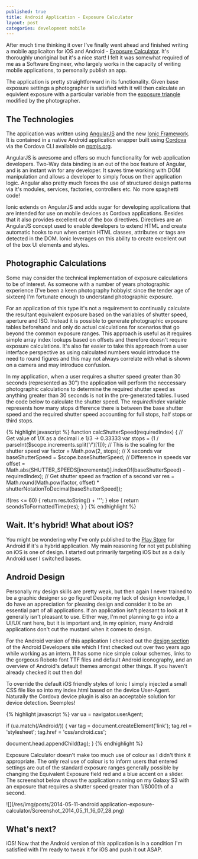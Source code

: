 ```yaml
---
published: true
title: Android Application - Exposure Calculator
layout: post
categories: development mobile
---
```


After much time thinking it over I've finally went ahead and finished writing a mobile applicaiton for iOS and Android - [Exposure Calculator](https://play.google.com/store/apps/details?id=com.evanshortiss.exposurecalculator). It's thoroughly unoriginal but it's a nice start! I felt it was somewhat required of me as a Software Engineer, who largely works in the capacity of writing mobile applications, to personally publish an app.

The application is pretty straightforward in its functionality. Given base exposure settings a photographer is satisfied with it will then calculate an equivlent exposure with a particular variable from the [exposure triangle](https://www.google.ie/#q=exposure+triangle) modified by the photographer.


## The Technologies
The application was written using [AngularJS](https://angularjs.org/) and the new [Ionic Framework](http://ionicframework.com/). It is contained in a native Android application wrapper built using [Cordova](https://cordova.apache.org/) via the Cordova CLI available on [npmjs.org](https://www.npmjs.org/package/cordova).

AngularJS is awesome and offers so much functionality for web application developers. Two-Way data binding is an out of the box feature of Angular, and is an instant win for any developer. It saves time working with DOM manipulation and allows a developer to simply focus on their application logic. Angular also pretty much forces the use of structured design patterns via it's modules, services, factories, controllers etc. No more spaghetti code!

Ionic extends on AngularJS and adds sugar for developing applications that are intended for use on mobile devices as Cordova applications. Besides that it also provides excellent out of the box directives. Directives are an AngularJS concept used to enable developers to extend HTML and create automatic hooks to run when certain HTML classes, attributes or tags are detected in the DOM. Ionic leverages on this ability to create excellent out of the box UI elements and styles.

## Photographic Calculations
Some may consider the technical implementation of exposure calculations to be of interest. As someone with a number of years photographic experience (I've been a keen photography hobbyist since the tender age of sixteen) I'm fortunate enough to understand photographic exposure.

For an application of this type it's not a requirement to continually calculate the resultant equivalent exposure based on the variables of shutter speed, aperture and ISO. Instead it is possible to generate photographic exposure tables beforehand and only do actual calculations for scenarios that go beyond the common exposure ranges. This approach is useful as it requires simple array index lookups based on offsets and therefore doesn't require exposure calculations. It's also far easier to take this approach from a user interface perspective as using calculated numbers would introduce the need to round figures and this may not always correlate with what is shown on a camera and may introduce confusion.

In my application, when a user requires a shutter speed greater than 30 seconds (represented as 30") the application will perform the neccessary photographic calculations to determine the required shutter speed as anything greater than 30 seconds is not in the pre-generated tables. I used the code below to calculate the shutter speed. The *requiredIndex* variable represents how many stops difference there is between the base shutter speed and the required shutter speed accounting for full stops, half stops or third stops.

{% highlight javascript %}
function calcShutterSpeed(requiredIndex) {
  // Get value of 1/X as a decimal i.e 1/3 -> 0.33333
  var stops = (1 / parseInt($scope.increments.split('/')[1]));
  // This is the scaling for the shutter speed
  var factor = Math.pow(2, stops);
  // X seconds
  var baseShutterSpeed = $scope.baseShutterSpeed;
  // Difference in speeds
  var offset = Math.abs(SHUTTER_SPEEDS[increments()].indexOf(baseShutterSpeed) - requiredIndex);
  // Get shutter speed as fraction of a second
  var res = Math.round(Math.pow(factor, offset) * shutterNotationToDecimal(baseShutterSpeed));

  if(res <= 60) {
    return res.toString() + '"';
  } else {
    return seondsToFormattedTime(res);
  }
}
{% endhighlight %}


## Wait. It's hybrid! What about iOS?
You might be wondering why I've only published to the [Play Store](https://play.google.com/store) for Android if it's a hybrid application. My main reasoning for not yet publishing on iOS is one of design. I started out primarily targeting iOS but as a daily Android user I switched bases.

## Android Design
Personally my design skills are pretty weak, but then again I never trained to be a graphic designer so go figure! Despite my lack of design knowledge, I do have an appreciation for pleasing design and consider it to be an essential part of all applications. If an application isn't pleasant to look at it generally isn't pleasant to use. Either way, I'm not planning to go into a UI/UX rant here, but it is important and, in my opinion, many Android applications don't cut the mustard when it comes to design.

For the Android version of this application I checked out the [design section](https://developer.android.com/design/index.html) of the Android Developers site which I first checked out over two years ago while working as an intern. It has some nice simple colour schemes, links to the gorgeous Roboto font TTF files and default Android iconography, and an overview of Android's default themes amongst other things. If you haven't already checked it out then do!

To override the default iOS friendly styles of Ionic I simply injected a small CSS file like so into my index.html based on the device User-Agent. Naturally the Cordova device plugin is also an acceptable solution for device detection. Seemples!

{% highlight javascript %}
var ua = navigator.userAgent;

if (ua.match(/Android/)) {
  var tag = document.createElement('link');
  tag.rel = 'stylesheet';
  tag.href = 'css/android.css';

  document.head.appendChild(tag);
}
{% endhighlight %}

Exposure Calculator doesn't make too much use of colour as I didn't think it appropriate. The only real use of colour is to inform users that entered settings are out of the standard exposure ranges generally possible by changing the Equivalent Exposure field red and a blue accent on a slider. The screenshot below shows the application running on my Galaxy S3 with an exposure that requires a shutter speed greater than 1/8000th of a second.

![](/res/img/posts/2014-05-11-android application-exposure-calculator/Screenshot_2014_05_11_16_07_28.png)

## What's next?
iOS! Now that the Android version of this application is in a condition I'm satisfied with I'm ready to tweak it for iOS and push it out ASAP.
